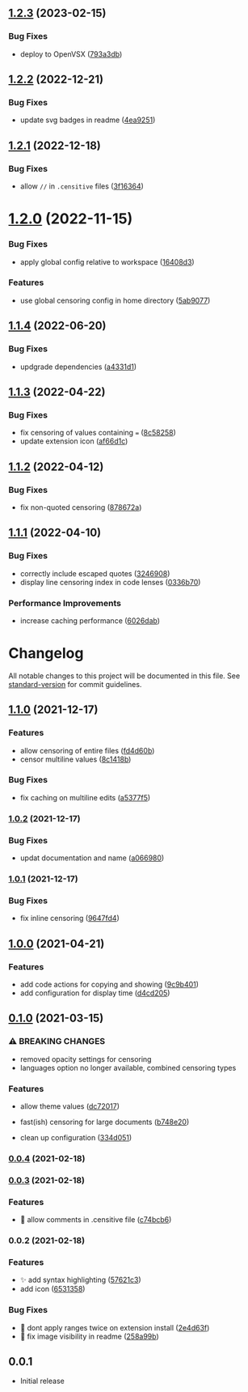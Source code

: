 ## [1.2.3](https://github.com/1nVitr0/plugin-vscode-censitive/compare/v1.2.2...v1.2.3) (2023-02-15)


### Bug Fixes

* deploy to OpenVSX ([793a3db](https://github.com/1nVitr0/plugin-vscode-censitive/commit/793a3db4ca905df120352b487207239c470c96c1))

## [1.2.2](https://github.com/1nVitr0/plugin-vscode-censitive/compare/v1.2.1...v1.2.2) (2022-12-21)


### Bug Fixes

* update svg badges in readme ([4ea9251](https://github.com/1nVitr0/plugin-vscode-censitive/commit/4ea9251c0500af428dcaa33298a949bac812a481))

## [1.2.1](https://github.com/1nVitr0/plugin-vscode-censitive/compare/v1.2.0...v1.2.1) (2022-12-18)


### Bug Fixes

* allow `//` in `.censitive` files ([3f16364](https://github.com/1nVitr0/plugin-vscode-censitive/commit/3f16364e85accd17fbc66278b44577823dcef88f))

# [1.2.0](https://github.com/1nVitr0/plugin-vscode-censitive/compare/v1.1.4...v1.2.0) (2022-11-15)


### Bug Fixes

* apply global config relative to workspace ([16408d3](https://github.com/1nVitr0/plugin-vscode-censitive/commit/16408d3db3abd9dda32ff248fd31f154c9b573d0))


### Features

* use global censoring config in home directory ([5ab9077](https://github.com/1nVitr0/plugin-vscode-censitive/commit/5ab907717c064a242df71b9be881e4f213f317fb))

## [1.1.4](https://github.com/1nVitr0/plugin-vscode-censitive/compare/v1.1.3...v1.1.4) (2022-06-20)


### Bug Fixes

* updgrade dependencies ([a4331d1](https://github.com/1nVitr0/plugin-vscode-censitive/commit/a4331d113c0d67f0aef8b52ce6afb6e34a0acef6))

## [1.1.3](https://github.com/1nVitr0/plugin-vscode-censitive/compare/v1.1.2...v1.1.3) (2022-04-22)


### Bug Fixes

* fix censoring of values containing `=` ([8c58258](https://github.com/1nVitr0/plugin-vscode-censitive/commit/8c582589e9d0c35d614d8111944eee86cd5159b8))
* update extension icon ([af66d1c](https://github.com/1nVitr0/plugin-vscode-censitive/commit/af66d1c2ff79635c31c8e23f0eba31d9158582a6))

## [1.1.2](https://github.com/1nVitr0/plugin-vscode-censitive/compare/v1.1.1...v1.1.2) (2022-04-12)


### Bug Fixes

* fix non-quoted censoring ([878672a](https://github.com/1nVitr0/plugin-vscode-censitive/commit/878672a6fe63de7005e3cef06cbf5978ca6a6ef6))

## [1.1.1](https://github.com/1nVitr0/plugin-vscode-censitive/compare/v1.1.0...v1.1.1) (2022-04-10)


### Bug Fixes

* correctly include escaped quotes ([3246908](https://github.com/1nVitr0/plugin-vscode-censitive/commit/3246908d95f802e7c2c63cc0b06e425867a89062))
* display line censoring index in code lenses ([0336b70](https://github.com/1nVitr0/plugin-vscode-censitive/commit/0336b706ccc924b2b7aeeb3c7491fd26169a78a9))


### Performance Improvements

* increase caching performance ([6026dab](https://github.com/1nVitr0/plugin-vscode-censitive/commit/6026dab0755eb0f842b7e09301344e474d7c46ec))

# Changelog

All notable changes to this project will be documented in this file. See [standard-version](https://github.com/conventional-changelog/standard-version) for commit guidelines.

## [1.1.0](https://github.com/1nVitr0/plugin-vscode-censitive/compare/v1.0.2...v1.1.0) (2021-12-17)


### Features

* allow censoring of entire files ([fd4d60b](https://github.com/1nVitr0/plugin-vscode-censitive/commit/fd4d60bb1a43e71d8adcc1b089fd70cea4e1f647))
* censor multiline values ([8c1418b](https://github.com/1nVitr0/plugin-vscode-censitive/commit/8c1418b7dd1dc58e52a0a62f6d1a406603d3acbc))


### Bug Fixes

* fix caching on multiline edits ([a5377f5](https://github.com/1nVitr0/plugin-vscode-censitive/commit/a5377f59855719d330a0c0bf672e072c64c25d6b))

### [1.0.2](https://github.com/1nVitr0/plugin-vscode-censitive/compare/v1.0.1...v1.0.2) (2021-12-17)


### Bug Fixes

* updat documentation and name ([a066980](https://github.com/1nVitr0/plugin-vscode-censitive/commit/a0669806dbd7f7b1dd617da751e4d5e23f22d58d))

### [1.0.1](https://github.com/1nVitr0/plugin-vscode-censitive/compare/v1.0.0...v1.0.1) (2021-12-17)


### Bug Fixes

* fix inline censoring ([9647fd4](https://github.com/1nVitr0/plugin-vscode-censitive/commit/9647fd4e917555e5a4af645a5dfd94e576f010f5))

## [1.0.0](https://github.com/1nVitr0/plugin-vscode-censitive/compare/v0.1.0...v1.0.0) (2021-04-21)


### Features

* add code actions for copying and showing ([9c9b401](https://github.com/1nVitr0/plugin-vscode-censitive/commit/9c9b4010c07aa0cb3d42977b0d25424023ec0050))
* add configuration for display time ([d4cd205](https://github.com/1nVitr0/plugin-vscode-censitive/commit/d4cd20514a5ea4929b6dc81b1d71a113735b46cc))

## [0.1.0](https://github.com/1nVitr0/plugin-vscode-censitive/compare/v0.0.4...v0.1.0) (2021-03-15)


### ⚠ BREAKING CHANGES

* removed opacity settings for censoring
* languages option no longer available, combined censoring types

### Features

* allow theme values ([dc72017](https://github.com/1nVitr0/plugin-vscode-censitive/commit/dc720179f249b2d9a9e4d912a188ee3798db836a))
* fast(ish) censoring for large documents ([b748e20](https://github.com/1nVitr0/plugin-vscode-censitive/commit/b748e20d735a6a06afe8b50df7730b1698540dbe))


* clean up configuration ([334d051](https://github.com/1nVitr0/plugin-vscode-censitive/commit/334d051a13be9798cbf6b478137e1885fca64060))

### [0.0.4](https://github.com/1nVitr0/plugin-vscode-censitive/compare/v0.0.3...v0.0.4) (2021-02-18)

### [0.0.3](https://github.com/1nVitr0/plugin-vscode-censitive/compare/v0.0.2...v0.0.3) (2021-02-18)


### Features

* :sparkler: allow comments in .censitive file ([c74bcb6](https://github.com/1nVitr0/plugin-vscode-censitive/commit/c74bcb64b0fc196f6fdfd5c85b94ce0cb7611ba7))

### 0.0.2 (2021-02-18)


### Features

* :sparkles: add syntax highlighting ([57621c3](https://github.com/1nVitr0/plugin-vscode-censitive/commit/57621c303e442535e5a128ddd9655fc0356bbd03))
* add icon ([6531358](https://github.com/1nVitr0/plugin-vscode-censitive/commit/653135867bf03e0828a295220ca890f29fdc31a3))


### Bug Fixes

* :bug: dont apply ranges twice on extension install ([2e4d63f](https://github.com/1nVitr0/plugin-vscode-censitive/commit/2e4d63f47b5662080dccf8690ddb01f897fe416c))
* :pencil: fix image visibility in readme ([258a99b](https://github.com/1nVitr0/plugin-vscode-censitive/commit/258a99b8a0ce0c3bb41cddbc447a78b0654c2a77))

## 0.0.1

- Initial release
